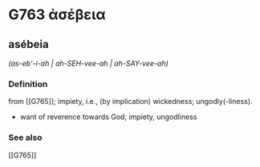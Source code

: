 # G763 ἀσέβεια

## asébeia

_(as-eb'-i-ah | ah-SEH-vee-ah | ah-SAY-vee-ah)_

### Definition

from [[G765]]; impiety, i.e., (by implication) wickedness; ungodly(-liness).

- want of reverence towards God, impiety, ungodliness

### See also

[[G765]]

